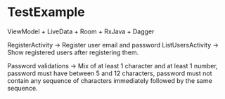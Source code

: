 # TestExample

ViewModel + LiveData + Room + RxJava + Dagger

RegisterActivity -> Register user email and password
ListUsersActivity -> Show registered users after registering them.

Password validations -> Mix of at least 1 character and at least 1 number, 
password must have between 5 and 12 characters, password must not contain any sequence of characters immediately followed by the same sequence.
